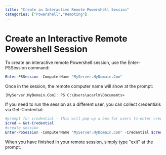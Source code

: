 ```yaml
---
title: "Create an Interactive Remote Powershell Session"
categories: ["Powershell","Remoting"]
---
```

# Create an Interactive Remote Powershell Session

To create an interactive remote Powershell session, use the Enter-PSSession command:

```powershell
Enter-PSSession -ComputerName "MyServer.MyDomain.Com"
```

Once in the session, the remote computer name will show at the prompt:

```
[MyServer.MyDomain.Com]: PS C:\Users\acarlm\Documents>
```

If you need to run the session as a different user, you can collect credentials via Get-Credential:

```powershell
#prompt for credential - this will pop-up a box for users to enter credentials
$cred = Get-Credential
#create session
Enter-PSSession -ComputerName "MyServer.MyDomain.Com" -Credential $cred
```
When you have finished in your remote session, simply type "exit" at the prompt.
